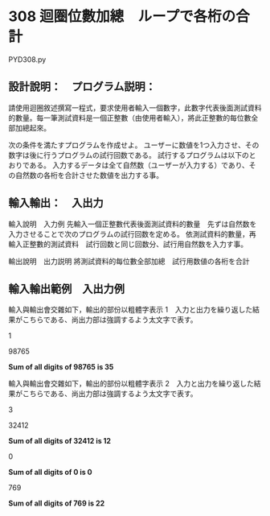 # 308 迴圈位數加總　ループで各桁の合計
PYD308.py
## 設計說明：　プログラム説明：
請使用迴圈敘述撰寫一程式，要求使用者輸入一個數字，此數字代表後面測試資料的數量。每一筆測試資料是一個正整數（由使用者輸入），將此正整數的每位數全部加總起來。

次の条件を満たすプログラムを作成せよ。
ユーザーに数値を1つ入力させ、その数字は後に行うプログラムの試行回数である。
試行するプログラムは以下のとおりである。
入力するデータは全て自然数（ユーザーが入力する）であり、その自然数の各桁を合計させた数値を出力する事。

## 輸入輸出：　入出力
輸入說明　入力例
先輸入一個正整數代表後面測試資料的數量　先ずは自然数を入力させることで次のプログラムの試行回数を定める。
依測試資料的數量，再輸入正整數的測試資料　試行回数と同じ回数分、試行用自然数を入力す事。

輸出說明　出力説明
將測試資料的每位數全部加總　試行用数値の各桁を合計

## 輸入輸出範例　入出力例
輸入與輸出會交雜如下，輸出的部份以粗體字表示 1　入力と出力を繰り返した結果がこちらである、尚出力部は強調するよう太文字で表す。

1

98765

**Sum of all digits of 98765 is 35**

輸入與輸出會交雜如下，輸出的部份以粗體字表示 2　入力と出力を繰り返した結果がこちらである、尚出力部は強調するよう太文字で表す。

3

32412

**Sum of all digits of 32412 is 12**

0

**Sum of all digits of 0 is 0**

769

**Sum of all digits of 769 is 22**

